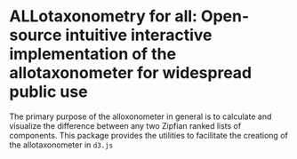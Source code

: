 # ALLotaxonometry for all: Open-source intuitive interactive implementation of the allotaxonometer for widespread public use

The primary purpose of the alloxonometer in general is to calculate and visualize the difference between any two Zipfian ranked lists of components. This package provides the utilities to facilitate the creationg of the allotaxonometer in `d3.js`
